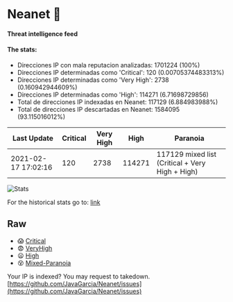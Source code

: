 # Neanet :hocho:
#### Threat intelligence feed
#### The stats:

- Direcciones IP con mala reputacion analizadas: 1701224 (100%)
- Direcciones IP determinadas como 'Critical':  120 (0.00705374483313%)
- Direcciones IP determinadas como 'Very High':  2738 (0.160942944609%)
- Direcciones IP determinadas como 'High':  114271 (6.71698729856)
- Total de direcciones IP indexadas en Neanet:  117129 (6.884983988%)
- Total de direcciones IP descartadas en Neanet:  1584095 (93.115016012%)

| Last Update | Critical | Very High | High | Paranoia |
| --- | --- | --- | --- | --- |
| 2021-02-17 17:02:16 | 120 | 2738 | 114271 | 117129 mixed list (Critical + Very High + High)|

![Stats](https://docs.google.com/spreadsheets/d/e/2PACX-1vSnaNMIXVabIpDJjufMlzH7poXnshF3mgd8Is1g9ytUEzVsP5my4Trn8f-xkoLLQ38xpL3HtmUexLo6/pubchart?oid=501124687&format=image)

For the historical stats go to: [link](/stats.csv)
## Raw
- :scream: [Critical](https://raw.githubusercontent.com/JavaGarcia/Neanet/master/blacklists/neanet_critical.txt)
- :fearful: [VeryHigh](https://raw.githubusercontent.com/JavaGarcia/Neanet/master/blacklists/neanet_veryHigh.txtt)
- :frowning: [High](https://raw.githubusercontent.com/JavaGarcia/Neanet/master/blacklists/neanet_high.txt)
- :dizzy_face: [Mixed-Paranoia](https://raw.githubusercontent.com/JavaGarcia/Neanet/master/blacklists/neanet_all.txt)


Your IP is indexed? You may request to takedown. [https://github.com/JavaGarcia/Neanet/issues](https://github.com/JavaGarcia/Neanet/issues)









































































































































































































































































































































































































































































































































































































































































































































































































































































































































































































































































































































































































































































































































































































































































































































































































































































































































































































































































































































































































































































































































































































































































































































































































































































































































































































































































































































































































































































































































































































































































































































































































































































































































































































































































































































































































































































































































































































































































































































































































































































































































































































































































































































































































































